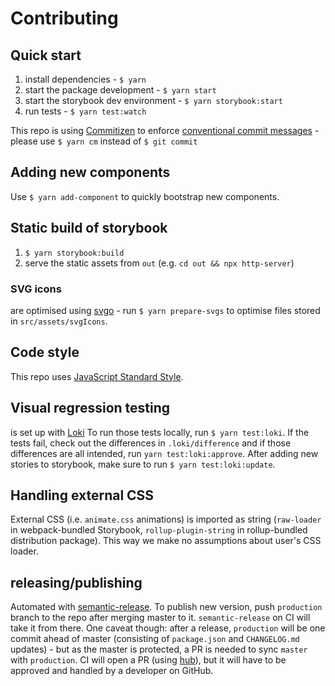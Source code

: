 # Contributing

## Quick start

1. install dependencies - `$ yarn`
1. start the package development - `$ yarn start`
1. start the storybook dev environment - `$ yarn storybook:start`
1. run tests - `$ yarn test:watch`

This repo is using [Commitizen](http://commitizen.github.io/cz-cli/) to enforce [conventional commit messages](http://conventionalcommits.org/) - please use `$ yarn cm` instead of `$ git commit`

## Adding new components

Use `$ yarn add-component` to quickly bootstrap new components.

## Static build of storybook

1. `$ yarn storybook:build`
2. serve the static assets from `out` (e.g. `cd out && npx http-server`)

### SVG icons

are optimised using [svgo](https://github.com/svg/svgo) - run `$ yarn prepare-svgs` to optimise files stored in `src/assets/svgIcons`.

## Code style

This repo uses [JavaScript Standard Style](https://standardjs.com/).

## Visual regression testing

is set up with [Loki](https://loki.js.org)
To run those tests locally, run `$ yarn test:loki`. If the tests fail, check out the differences in `.loki/difference` and if those differences are all intended, run `yarn test:loki:approve`.
After adding new stories to storybook, make sure to run `$ yarn test:loki:update`.

## Handling external CSS

External CSS (i.e. `animate.css` animations) is imported as string (`raw-loader` in webpack-bundled Storybook, `rollup-plugin-string` in rollup-bundled distribution package). This way we make no assumptions about user's CSS loader.

## releasing/publishing

Automated with [semantic-release](https://github.com/semantic-release/semantic-release). To publish new version, push `production` branch to the repo after merging master to it. `semantic-release` on CI will take it from there.
One caveat though: after a release, `production` will be one commit ahead of master (consisting of `package.json` and `CHANGELOG.md` updates) - but as the master is protected, a PR is needed to sync `master` with `production`. CI will open a PR (using [hub](https://hub.github.com/)), but it will have to be approved and handled by a developer on GitHub.
